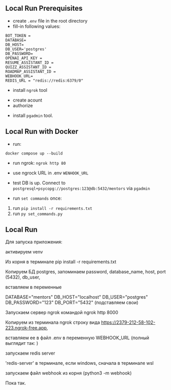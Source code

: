 
## Local Run Prerequisites
- create `.env` file in the root directory
- fill-in following values:
```
BOT_TOKEN = 
DATABASE=
DB_HOST=
DB_USER='postgres'
DB_PASSWORD=
OPENAI_API_KEY = 
RESUME_ASSISTANT_ID = 
QUIZZ_ASSISTANT_ID = 
ROADMAP_ASSISTANT_ID = 
WEBHOOK_URL=
REDIS_URL = "redis://redis:6379/0"
```

- install `ngrok` tool
* create acount
* authorize

- install `pgadmin` tool.

## Local Run with Docker
- run:
```
docker compose up --build
```

- run ngrok:
`ngrok http 80`

- use ngrock URL in .env `WENHOOK_URL`

- test DB is up. Connect to `postgresql+psycopg://postgres:123@db:5432/mentors` via `pgadmin`

- run `set commands` once:
1. run `pip install -r requirements.txt`
2. run `py set_commands.py`

## Local Run
Для запуска приложения:

активируем venv

Из корня в терминале pip install -r requirements.txt

Копируем БД postgres, запоминаем password, database_name, host, port (5432), db_user, 

вставляем в переменные 

DATABASE="mentors"
DB_HOST="localhost"
DB_USER="postgres"
DB_PASSWORD="123"
DB_PORT="5432"
(подставляем свои)

Запускаем сервер ngrok командой ngrok http 8000

Копируем из терминала ngrok строку вида https://2379-212-58-102-223.ngrok-free.app, 

вставляем ее в файл .env в переменную  WEBHOOK_URL (полный выглядит так: )

запускаем redis server 

'redis-server' в терминале, если windows, сначала в терминале wsl

запускаем файл webhook  из корня (python3 -m webhook)

Пока так.